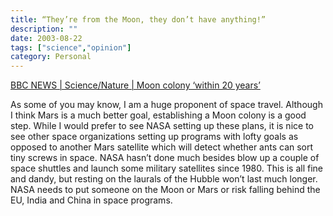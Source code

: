 ```yaml
---
title: “They’re from the Moon, they don’t have anything!”
description: ""
date: 2003-08-22
tags: ["science","opinion"]
category: Personal
---
```


[BBC NEWS | Science/Nature | Moon colony ‘within 20 years’](http://news.bbc.co.uk/2/hi/science/nature/3161695.stm)

As some of you may know, I am a huge proponent of space travel. Although I think Mars is a much better goal, establishing a Moon colony is a good step. While I would prefer to see NASA setting up these plans, it is nice to see other space organizations setting up programs with lofty goals as opposed to another Mars satellite which will detect whether ants can sort tiny screws in space. NASA hasn’t done much besides blow up a couple of space shuttles and launch some military satellites since 1980. This is all fine and dandy, but resting on the laurals of the Hubble won’t last much longer. NASA needs to put someone on the Moon or Mars or risk falling behind the EU, India and China in space programs.